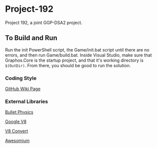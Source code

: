 Project-192
===========

Project 192, a joint GGP-DSA2 project.

## To Build and Run
Run the init PowerShell script, the Game/init.bat script until there are no errors, and then run Game/build.bat. Inside Visual Studio, make sure that Graphos.Core is the startup project, and that it's working directory is `$(OutDir)`. From there, you should be good to run the solution.

### Coding Style
[GitHub Wiki Page](https://github.com/ColdenCullen/Project-192/wiki/Coding-Standards)

### External Libraries
[Bullet Physics](http://bulletphysics.org/wordpress/)

[Google V8](https://developers.google.com/v8/)

[V8 Convert](http://code.google.com/p/v8-juice/wiki/V8Convert)

[Awesomium](http://www.awesomium.com/)
